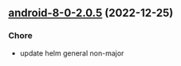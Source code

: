 

## [android-8-0-2.0.5](https://github.com/truecharts/charts/compare/android-8-0-2.0.4...android-8-0-2.0.5) (2022-12-25)

### Chore

- update helm general non-major
  
  